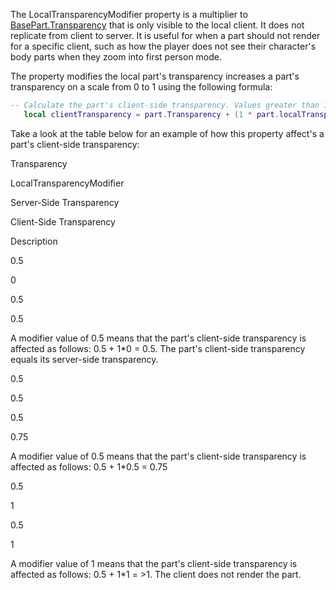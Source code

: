 The LocalTransparencyModifier property is a multiplier to [BasePart.Transparency](https://developer.roblox.com/en-us/api-reference/property/BasePart/Transparency) that is only visible to the local client. It does not replicate from client to server. It is useful for when a part should not render for a specific client, such as how the player does not see their character's body parts when they zoom into first person mode.

The property modifies the local part's transparency increases a part's transparency on a scale from 0 to 1 using the following formula:

 ```Lua
-- Calculate the part's client-side transparency. Values greater than 1 round down to 1.
	local clientTransparency = part.Transparency + (1 * part.localTransparencyModifier)
``` 

Take a look at the table below for an example of how this property affect's a part's client-side transparency:

Transparency

LocalTransparencyModifier

Server-Side Transparency

Client-Side Transparency

Description

0.5

0

0.5

0.5

A modifier value of 0.5 means that the part's client-side transparency is affected as follows: 0.5 + 1\*0 = 0.5. The part's client-side transparency equals its server-side transparency.

0.5

0.5

0.5

0.75

A modifier value of 0.5 means that the part's client-side transparency is affected as follows: 0.5 + 1\*0.5 = 0.75

0.5

1

0.5

1

A modifier value of 1 means that the part's client-side transparency is affected as follows: 0.5 + 1\*1 = >1. The client does not render the part.
